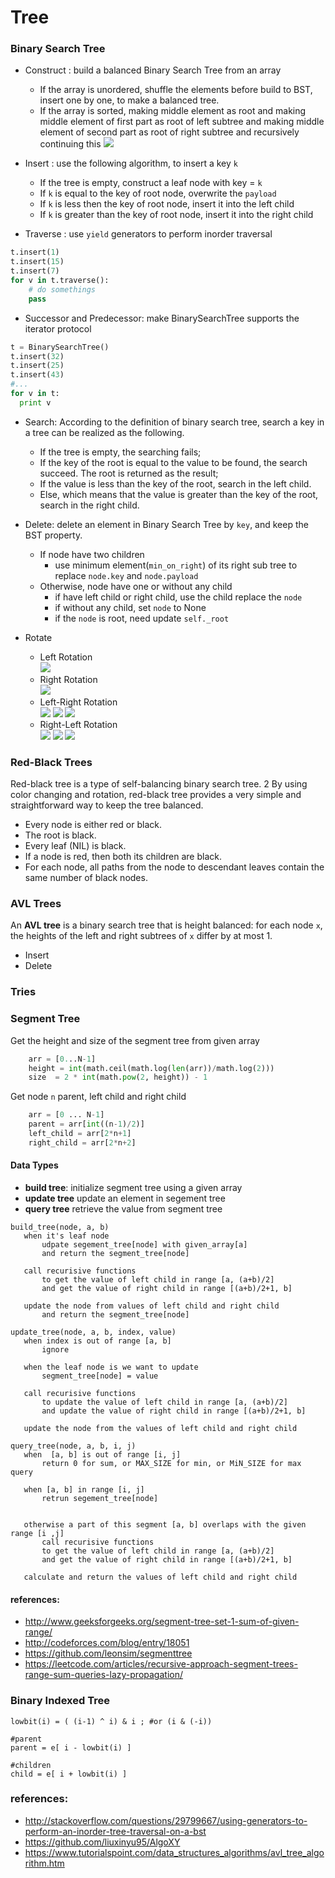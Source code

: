 # Tree


### Binary Search Tree

  * Construct : build a balanced Binary Search Tree from an array
    - If the array is unordered, shuffle the elements before build to BST, insert one by one, to make a balanced tree.
    - If the array is sorted, making middle element as root and making middle element of first part as root of left subtree and making middle element of second part as root of right subtree and recursively continuing this
![    ](../../resources/optimal-binary-search-tree-from-sorted-array.gif)



  * Insert : use the following algorithm, to insert a key `k`
    - If the tree is empty, construct a leaf node with key = `k`
    - If `k` is equal to the key of root node, overwrite the `payload`
    - If `k` is less then the key of root node, insert it into the left child
    - If `k` is greater than the key of root node, insert it into the right child


  * Traverse : use `yield` generators to perform inorder traversal
  ```python
  t.insert(1)
  t.insert(15)
  t.insert(7)
  for v in t.traverse():
      # do somethings
      pass
  ```
  * Successor and Predecessor: make BinarySearchTree supports the iterator protocol
  ```python
  t = BinarySearchTree()
  t.insert(32)
  t.insert(25)
  t.insert(43)
  #...
  for v in t:
    print v
  ```
  * Search: According to the definition of binary search tree, search a key in a tree can be realized as the following.
    - If the tree is empty, the searching fails;
    - If the key of the root is equal to the value to be found, the search succeed. The root is returned as the result;
    - If the value is less than the key of the root, search in the left child.
    - Else, which means that the value is greater than the key of the root, search in the right child.


  * Delete: delete an element in Binary Search Tree by `key`, and  keep the BST property.
    - If node have two children
      - use minimum element(`min_on_right`) of its right sub tree to replace `node.key` and `node.payload`
    - Otherwise, node have one or without any child
      - if have left child or right child, use the child replace the `node`
      - if without any child, set `node` to None
      - if the `node` is root, need update `self._root`

  * Rotate
    - Left Rotation  
    ![      ](../../resources/avl_left_rotation.jpg)
    - Right Rotation  
    ![      ](../../resources/avl_right_rotation.jpg)
    - Left-Right Rotation  
    ![      ](../../resources/subtree_left_rotation.jpg) ![      ](../../resources/right_rotation.jpg) ![      ](../../resources/balanced_avl_tree.jpg)
    - Right-Left Rotation  
    ![      ](../../resources/subtree_right_rotation.jpg) ![      ](../../resources/left_rotation.jpg) ![      ](../../resources/balanced_avl_tree.jpg)


### Red-Black Trees
Red-black tree is a type of self-balancing binary search tree. 2 By using color changing and rotation, red-black tree provides a very simple and straightforward way to keep the tree balanced.
  * Every node is either red or black.
  * The root is black.
  * Every leaf (NIL) is black.
  * If a node is red, then both its children are black.
  * For each node, all paths from the node to descendant leaves contain the same number of black nodes.

### AVL Trees
An **AVL tree** is a binary search tree that is height balanced: for each node `x`, the heights of the left and right subtrees of `x` differ by at most 1.
  * Insert
  * Delete

### Tries

### Segment Tree

Get the height and size of the segment tree from given array
```python
    arr = [0...N-1]
    height = int(math.ceil(math.log(len(arr))/math.log(2)))
    size  = 2 * int(math.pow(2, height)) - 1
```
Get node `n` parent, left child and right child
```python
    arr = [0 ... N-1]
    parent = arr[int((n-1)/2)]
    left_child = arr[2*n+1]
    right_child = arr[2*n+2]
```
#### Data Types
  * **build tree**: initialize segment tree using a given array
  * **update tree** update an element in segement tree
  * **query tree**  retrieve the value from segment tree


 ```
 build_tree(node, a, b)
    when it's leaf node
        udpate segement_tree[node] with given_array[a]
        and return the segment_tree[node]

    call recurisive functions
        to get the value of left child in range [a, (a+b)/2]
        and get the value of right child in range [(a+b)/2+1, b]

    update the node from values of left child and right child
        and return the segment_tree[node]

update_tree(node, a, b, index, value)
    when index is out of range [a, b]
        ignore

    when the leaf node is we want to update
        segment_tree[node] = value

    call recurisive functions
        to update the value of left child in range [a, (a+b)/2]
        and update the value of right child in range [(a+b)/2+1, b]

    update the node from the values of left child and right child

query_tree(node, a, b, i, j)
    when  [a, b] is out of range [i, j]
        return 0 for sum, or MAX_SIZE for min, or MiN_SIZE for max query

    when [a, b] in range [i, j]
        retrun segement_tree[node]


    otherwise a part of this segment [a, b] overlaps with the given range [i ,j]
        call recurisive functions
        to get the value of left child in range [a, (a+b)/2]
        and get the value of right child in range [(a+b)/2+1, b]

    calculate and return the values of left child and right child
 ```

#### references:
  * http://www.geeksforgeeks.org/segment-tree-set-1-sum-of-given-range/
  * http://codeforces.com/blog/entry/18051
  * https://github.com/leonsim/segmenttree
  * https://leetcode.com/articles/recursive-approach-segment-trees-range-sum-queries-lazy-propagation/

### Binary Indexed Tree
```
lowbit(i) = ( (i-1) ^ i) & i ; #or (i & (-i))

#parent
parent = e[ i - lowbit(i) ]

#children
child = e[ i + lowbit(i) ]
```

### references:
  * http://stackoverflow.com/questions/29799667/using-generators-to-perform-an-inorder-tree-traversal-on-a-bst
  * https://github.com/liuxinyu95/AlgoXY
  * https://www.tutorialspoint.com/data_structures_algorithms/avl_tree_algorithm.htm
